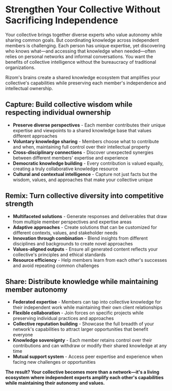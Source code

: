 # Strengthen Your Collective Without Sacrificing Independence

Your collective brings together diverse experts who value autonomy while sharing common goals. But coordinating knowledge across independent members is challenging. Each person has unique expertise, yet discovering who knows what—and accessing that knowledge when needed—often relies on personal networks and informal conversations. You want the benefits of collective intelligence without the bureaucracy of traditional organizations.

Rizom's brains create a shared knowledge ecosystem that amplifies your collective's capabilities while preserving each member's independence and intellectual ownership.

## Capture: Build collective wisdom while respecting individual ownership

- **Preserve diverse perspectives** - Each member contributes their unique expertise and viewpoints to a shared knowledge base that values different approaches
- **Voluntary knowledge sharing** - Members choose what to contribute and when, maintaining full control over their intellectual property
- **Cross-disciplinary connections** - Discover unexpected synergies between different members' expertise and experience
- **Democratic knowledge building** - Every contribution is valued equally, creating a truly collaborative knowledge resource
- **Cultural and contextual intelligence** - Capture not just facts but the wisdom, values, and approaches that make your collective unique

## Remix: Turn collective diversity into competitive strength

- **Multifaceted solutions** - Generate responses and deliverables that draw from multiple member perspectives and expertise areas
- **Adaptive approaches** - Create solutions that can be customized for different contexts, values, and stakeholder needs
- **Innovation through combination** - Blend insights from different disciplines and backgrounds to create novel approaches
- **Values-aligned outputs** - Ensure all generated content reflects your collective's principles and ethical standards
- **Resource efficiency** - Help members learn from each other's successes and avoid repeating common challenges

## Share: Distribute knowledge while maintaining member autonomy

- **Federated expertise** - Members can tap into collective knowledge for their independent work while maintaining their own client relationships
- **Flexible collaboration** - Join forces on specific projects while preserving individual practices and approaches
- **Collective reputation building** - Showcase the full breadth of your network's capabilities to attract larger opportunities that benefit everyone
- **Knowledge sovereignty** - Each member retains control over their contributions and can withdraw or modify their shared knowledge at any time
- **Mutual support system** - Access peer expertise and experience when facing new challenges or opportunities

**The result? Your collective becomes more than a network—it's a living ecosystem where independent experts amplify each other's capabilities while maintaining their autonomy and values.**
